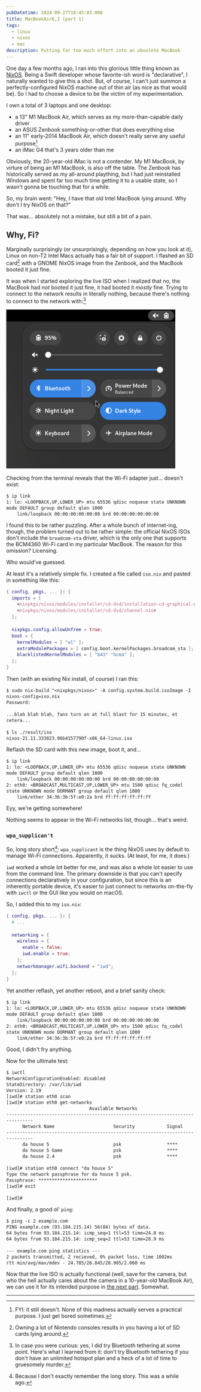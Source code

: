 ```yaml
---
pubDatetime: 2024-09-27T18:45:03.000
title: MacBookAir6,1 (part 1)
tags:
  - linux
  - nixos
  - mac
description: Putting far too much effort into an obsolete MacBook
---
```


One day a few months ago, I ran into this glorious little thing known as [NixOS](https://nixos.org). Being a Swift developer whose favorite-ish word is "declarative", I naturally wanted to give this a shot. But, of course, I can't just summon a perfectly-configured NixOS machine out of thin air (as nice as that would be). So I had to choose a device to be the victim of my experimentation.

I own a total of 3 laptops and one desktop:
- a 13" M1 MacBook Air, which serves as my more-than-capable daily driver
- an ASUS Zenbook something-or-other that does everything else
- an 11" early-2014 MacBook Air, which doesn't really serve any useful purpose[^1]
- an iMac G4 that's 3 years older than me

Obviously, the 20-year-old iMac is not a contender. My M1 MacBook, by virture of being an M1 MacBook, is also off the table. The Zenbook has historically served as my all-around plaything, but I had just reinstalled Windows and spent far too much time getting it to a usable state, so I wasn't gonna be touching that for a while.

So, my brain went: "Hey, I have that old Intel MacBook lying around. Why don't I try NixOS on that?"

That was... absolutely not a mistake, but still a bit of a pain.

## Why, Fi?

Marginally surprisingly (or unsurprisingly, depending on how you look at it), Linux on non-T2 Intel Macs actually has a fair bit of support. I flashed an SD card[^2] with a GNOME NixOS image from the Zenbook, and the MacBook booted it just fine.

It was when I started exploring the live ISO when I realized that no, the MacBook had _not_ booted it just fine, it had booted it _mostly_ fine. Trying to connect to the network results in literally nothing, because there's nothing to connect to the network with:[^3]

!["What's this Wi-Fi thing you keep rambling about?"](../../assets/images/no-wifi.png "A screenshot of the GNOME status menus, showing a complete lack of Wi-Fi options.")

Checking from the terminal reveals that the Wi-Fi adapter just... doesn't exist:

```console
$ ip link
1: lo: <LOOPBACK,UP,LOWER_UP> mtu 65536 qdisc noqueue state UNKNOWN mode DEFAULT group default qlen 1000
    link/loopback 00:00:00:00:00:00 brd 00:00:00:00:00:00
```

I found this to be rather puzzling. After a whole bunch of internet-ing, though, the problem turned out to be rather simple: the official NixOS ISOs don't include the `broadcom-sta` driver, which is the only one that supports the BCM4360 Wi-Fi card in my particular MacBook. The reason for this omission? Licensing.

Who would've guessed.

At least it's a relatively simple fix. I created a file called `iso.nix` and pasted in something like this:

```nix
{ config, pkgs, ... }: {
  imports = [
    <nixpkgs/nixos/modules/installer/cd-dvd/installation-cd-graphical-gnome.nix>
    <nixpkgs/nixos/modules/installer/cd-dvd/channel.nix>
  ];

  nixpkgs.config.allowUnfree = true;
  boot = {
    kernelModules = [ "wl" ];
    extraModulePackages = [ config.boot.kernelPackages.broadcom_sta ];
    blacklistedKernelModules = [ "b43" "bcma" ];
  };
}
```

Then (with an existing Nix install, of course) I ran this:

```console
$ sudo nix-build "<nixpkgs/nixos>" -A config.system.build.isoImage -I nixos-config=iso.nix
Password:

...blah blah blah, fans turn on at full blast for 15 minutes, et cetera...

$ ls ./result/iso
nixos-21.11.333823.96b4157790f-x86_64-linux.iso
```

Reflash the SD card with this new image, boot it, and...

```console
$ ip link
1: lo: <LOOPBACK,UP,LOWER_UP> mtu 65536 qdisc noqueue state UNKNOWN mode DEFAULT group default qlen 1000
    link/loopback 00:00:00:00:00:00 brd 00:00:00:00:00:00
2: eth0: <BROADCAST,MULTICAST,UP,LOWER_UP> mtu 1500 qdisc fq_codel state UNKNOWN mode DORMANT group default qlen 1000
    link/ether 34:36:3b:5f:e0:2a brd ff:ff:ff:ff:ff:ff
```

Eyy, we're getting somewhere!

Nothing seems to appear in the Wi-Fi networks list, though... that's weird.

### `wpa_supplican't`

So, long story short[^4]: `wpa_supplicant` is the thing NixOS uses by default to manage Wi-Fi connections. Apparently, it sucks. (At least, for me, it does.)

`iwd` worked a whole lot better for me, and was also a whole lot easier to use from the command line. The primary downside is that you can't specify connections declaratively in your configuration, but since this is an inherently portable device, it's easier to just connect to networks on-the-fly with `iwctl` or the GUI like you would on macOS.

So, I added this to my `iso.nix`:

```nix
{ config, pkgs, ... }: {
  # ...

  networking = {
    wireless = {
      enable = false;
      iwd.enable = true;
    };
    networkmanager.wifi.backend = "iwd";
  };
}
```

Yet another reflash, yet another reboot, and a brief sanity check:

```console
$ ip link
1: lo: <LOOPBACK,UP,LOWER_UP> mtu 65536 qdisc noqueue state UNKNOWN mode DEFAULT group default qlen 1000
    link/loopback 00:00:00:00:00:00 brd 00:00:00:00:00:00
2: eth0: <BROADCAST,MULTICAST,UP,LOWER_UP> mtu 1500 qdisc fq_codel state UNKNOWN mode DORMANT group default qlen 1000
    link/ether 34:36:3b:5f:e0:2a brd ff:ff:ff:ff:ff:ff
```

Good, I didn't fry anything.

Now for the ultimate test:

```console
$ iwctl
NetworkConfigurationEnabled: disabled
StateDirectory: /var/lib/iwd
Version: 2.19
[iwd]# station eth0 scan
[iwd]# station eth0 get-networks
                               Available Networks
--------------------------------------------------------------------------------
      Network Name                      Security            Signal
--------------------------------------------------------------------------------
      da house 5                        psk                 ****
      da house 5 Game                   psk                 ****
      da house 2.4                      psk                 ****

[iwd]# station eth0 connect "da house 5"
Type the network passphrase for da house 5 psk.
Passphrase: **********************
[iwd]# exit

[iwd]#
```

And finally, a good ol' `ping`:

```console
$ ping -c 2 example.com
PING example.com (93.184.215.14) 56(84) bytes of data.
64 bytes from 93.184.215.14: icmp_seq=1 ttl=53 time=24.8 ms
64 bytes from 93.184.215.14: icmp_seq=2 ttl=53 time=28.9 ms

--- example.com ping statistics ---
2 packets transmitted, 2 recieved, 0% packet loss, time 1002ms
rtt min/avg/max/mdev - 24.785/26.845/28.905/2.060 ms
```

Now that the live ISO is actually functional (well, save for the camera, but who the hell actually cares about the camera in a 10-year-old MacBook Air), we can use it for its intended purpose in [the next part](macbookair61-part-2). Somewhat.

----------

[^1]: FYI: it still doesn't. None of this madness actually serves a practical purpose. I just get bored sometimes.
[^2]: Owning a lot of Nintendo consoles results in you having a lot of SD cards lying around.
[^3]: In case you were curious: yes, I did try Bluetooth tethering at some point. Here's what I learned from it: don't try Bluetooth tethering if you don't have an unlimited hotspot plan and a heck of a lot of time to gruesomely murder.
[^4]: Because I don't exactly remember the long story. This was a while ago.
